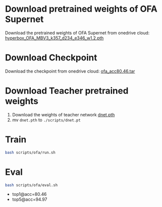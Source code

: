 # Download pretrained weights of OFA Supernet


Download the pretrained weights of OFA Supernet from onedrive cloud: [hyperbox_OFA_MBV3_k357_d234_e346_w1.2.pth](https://lifehkbueduhk-my.sharepoint.com/:u:/g/personal/18481086_life_hkbu_edu_hk/EcZiX-B5pxhOmCOiL3kYNkgBmvEgY_ELEu21uKrEWQMnKw?e=hdwu39)

# Download Checkpoint

Download the checkpoint from onedrive cloud: [ofa_acc80.46.tar](https://lifehkbueduhk-my.sharepoint.com/:u:/g/personal/18481086_life_hkbu_edu_hk/EWi9reXFMupLimTQCKaXeecBPAOJ-vhXTyzJ_8O8sYXmuw?e=X179oq)

# Download Teacher pretrained weights

1. Download the weights of teacher network [dnet.pth](https://drive.google.com/file/d/17azGLyfcCCP0IfGVoDpBVaPAqbdVyl42/view?usp=sharing)
2. mv `dnet.pth` to `./scripts/dnet.pt`



# Train
```bash
bash scripts/ofa/run.sh
```


# Eval
```bash
bash scripts/ofa/eval.sh
```

- top1@acc=80.46
- top5@acc=94.97
